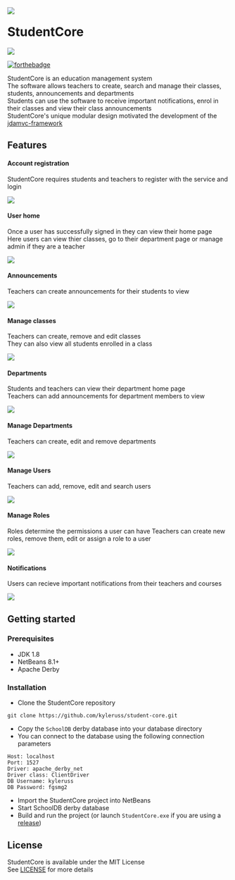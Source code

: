 <img src="preview/AppIcon.png" align="left" />

# StudentCore

<img src="preview/LoginPreview.png" />

[![forthebadge](https://forthebadge.com/images/badges/made-with-java.svg)](https://forthebadge.com)

StudentCore is an education management system  
The software allows teachers to create, search and manage their classes, students, announcements and departments  
Students can use the software to receive important notifications, enrol in their classes and view their class announcements  
StudentCore's unique modular design motivated the development of the [jdamvc-framework](https://github.com/kyleruss/jdamvc-framework.git) 

## Features

#### Account registration  
StudentCore requires students and teachers to register with the service and login 

<img src="preview/RegisterPt1Preview.png" />

#### User home  
Once a user has successfully signed in they can view their home page  
Here users can view thier classes, go to their department page or manage admin if they are a teacher

<img src="preview/HomePreview.png" />

#### Announcements
Teachers can create announcements for their students to view

<img src="preview/NoticesCombinedPreview.png" />

#### Manage classes
Teachers can create, remove and edit classes  
They can also view all students enrolled in a class

<img src="preview/AdminClassesCombinedPreview.png" />

#### Departments
Students and teachers can view their department home page  
Teachers can add announcements for department members to view

<img src="preview/DepartmentCombinedPreview.png" />

#### Manage Departments
Teachers can create, edit and remove departments

<img src="preview/DepartmentPreview.png" />

#### Manage Users
Teachers can add, remove, edit and search users

<img src="preview/UsersCombinedPreview.png" />

#### Manage Roles
Roles determine the permissions a user can have 
Teachers can create new roles, remove them, edit or assign a role to a user

<img src="preview/RolesPreview.png" />

#### Notifications
Users can recieve important notifications from their teachers and courses

<img src="preview/NotificationPreview.png" />

## Getting started
### Prerequisites
- JDK 1.8
- NetBeans 8.1+
- Apache Derby

### Installation
- Clone the StudentCore repository
```
git clone https://github.com/kyleruss/student-core.git
```
- Copy the `SchoolDB` derby database into your database directory
- You can connect to the database using the following connection parameters
```
Host: localhost
Port: 1527
Driver: apache_derby_net
Driver class: ClientDriver
DB Username: kyleruss
DB Password: fgsmg2
```
- Import the StudentCore project into NetBeans
- Start SchoolDB derby database
- Build and run the project (or launch `StudentCore.exe` if you are using a [release](https://github.com/kyleruss/student-core/releases/latest))

## License
StudentCore is available under the MIT License  
See [LICENSE](License.txt) for more details
